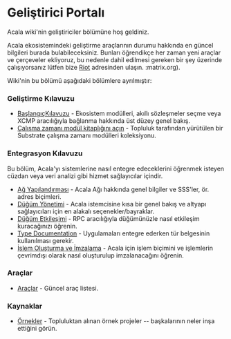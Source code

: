# Geliştirici Portalı

Acala wiki'nin geliştiriciler bölümüne hoş geldiniz.

Acala ekosistemindeki geliştirme araçlarının durumu hakkında en güncel bilgileri burada bulabileceksiniz. Bunları öğrendikçe her zaman yeni araçlar ve çerçeveler ekliyoruz, bu nedenle dahil edilmesi gereken bir şey üzerinde çalışıyorsanız lütfen bize [Riot](https://riot.im/app/#/room/#acala) adresinden ulaşın. :matrix.org).

Wiki'nin bu bölümü aşağıdaki bölümlere ayrılmıştır:

### Geliştirme Kılavuzu

* [Başlangıç ​​Kılavuzu](https://wiki.acala.network/build/development-guide/builders-starters-guide) - Ekosistem modülleri, akıllı sözleşmeler seçme veya XCMP aracılığıyla bağlanma hakkında üst düzey genel bakış.
* [Çalışma zamanı modül kitaplığını açın](https://github.com/open-web3-stack/open-runtime-module-library) - Topluluk tarafından yürütülen bir Substrate çalışma zamanı modülleri koleksiyonu.

### Entegrasyon Kılavuzu

Bu bölüm, Acala'yı sistemlerine nasıl entegre edeceklerini öğrenmek isteyen cüzdan veya veri analizi gibi hizmet sağlayıcılar içindir.

* [Ağ Yapılandırması](https://wiki.acala.network/build/integration-guide/network-configuration) - Acala Ağı hakkında genel bilgiler ve SSS'ler, ör. adres biçimleri.
* [Düğüm Yönetimi](https://wiki.acala.network/build/integration-guide/node-management) - Acala istemcisine kısa bir genel bakış ve altyapı sağlayıcıları için en alakalı seçenekler/bayraklar.
* [Düğüm Etkileşimi](https://wiki.acala.network/build/integration-guide/node-interaction) - RPC aracılığıyla düğümünüzle nasıl etkileşim kuracağınızı öğrenin.
* [Type Documentation](https://wiki.acala.network/build/integration-guide/types-doc) - Uygulamaları entegre ederken tür belgesinin kullanılması gerekir.
* [İşlem Oluşturma ve İmzalama](https://wiki.acala.network/build/integration-guide/transaction-construction) - Acala için işlem biçimini ve işlemlerin çevrimdışı olarak nasıl oluşturulup imzalanacağını öğrenin.

### Araçlar

* [Araçlar](https://wiki.acala.network/build/tools/tool-index) - Güncel araç listesi.

### Kaynaklar

* [Örnekler](https://wiki.acala.network/build/resources/examples) - Topluluktan alınan örnek projeler -- başkalarının neler inşa ettiğini görün.
